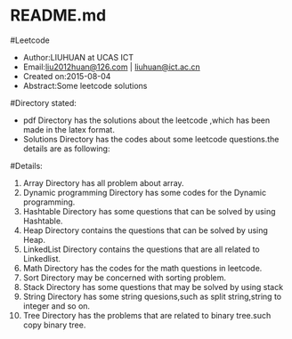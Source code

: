 # README.md
#Leetcode
 - Author:LIUHUAN at UCAS ICT
 - Email:liu2012huan@126.com | liuhuan@ict.ac.cn
 - Created on:2015-08-04 
 - Abstract:Some leetcode solutions

#Directory stated:
 - pdf Directory has the solutions about the leetcode ,which has been made in the latex format.
 - Solutions Directory has the codes about some leetcode questions.the details are as following:

#Details:

 1. Array Directory has all problem about array.
 2. Dynamic programming Directory has some codes for the Dynamic programming.
 3. Hashtable Directory has some questions that can be solved by using Hashtable.
 4. Heap Directory contains the questions that can be solved by using Heap.
 5. LinkedList Directory contains the questions that are all related to Linkedlist.
 6. Math Directory has the codes for the math questions in leetcode.<br>
 7. Sort Directory may be concerned with sorting problem.<br>
 8. Stack Directory has some questions that may be solved by using stack<br>
 9. String Directory has some string quesions,such as split string,string to integer and so on.
 10. Tree Directory has the problems that are related to binary tree.such copy binary tree.
